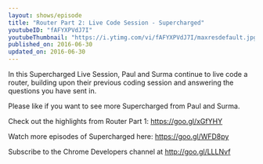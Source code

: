 ```yaml
---
layout: shows/episode
title: "Router Part 2: Live Code Session - Supercharged"
youtubeID: "fAFYXPVdJ7I"
youtubeThumbnail: "https://i.ytimg.com/vi/fAFYXPVdJ7I/maxresdefault.jpg"
published_on: 2016-06-30
updated_on: 2016-06-30
---
```


In this Supercharged Live Session, Paul and Surma continue to live code a router, building upon their previous coding session and answering the questions you have sent in.

Please like if you want to see more Supercharged from Paul and Surma.

Check out the highlights from Router Part 1: https://goo.gl/xGfYHY

Watch more episodes of Supercharged here: https://goo.gl/WFD8py

Subscribe to the Chrome Developers channel at http://goo.gl/LLLNvf
